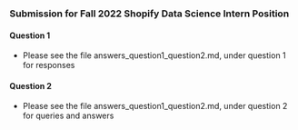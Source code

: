 ### Submission for Fall 2022 Shopify Data Science Intern Position

#### Question 1
- Please see the file answers_question1_question2.md, under question 1 for responses 

#### Question 2
- Please see the file answers_question1_question2.md, under question 2 for queries and answers 
